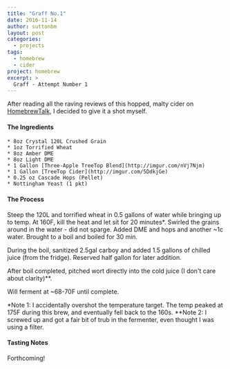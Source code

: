 ```yaml
---
title: "Graff No.1"
date: 2016-11-14
author: suttonbm
layout: post
categories:
  - projects
tags:
  - homebrew
  - cider
project: homebrew
excerpt: >
  Graff - Attempt Number 1
---
```


After reading all the raving reviews of this hopped, malty cider on [HomebrewTalk](http://www.homebrewtalk.com/showthread.php?t=117117), I decided to give it a shot myself.

#### The Ingredients
	* 8oz Crystal 120L Crushed Grain
	* 1oz Torrified Wheat
	* 8oz Amber DME
	* 8oz Light DME
	* 1 Gallon [Three-Apple TreeTop Blend](http://imgur.com/nVj7Njm)
	* 1 Gallon [TreeTop Cider](http://imgur.com/5DdkjGe)
	* 0.25 oz Cascade Hops (Pellet)
	* Nottingham Yeast (1 pkt)

#### The Process
Steep the 120L and torrified wheat in 0.5 gallons of water while bringing up to temp.  At 160F, kill the heat and let sit for 20 minutes*.  Swirled the grains around in the water - did not sparge.  Added DME and hops and another ~1c water.  Brought to a boil and boiled for 30 min.

During the boil, sanitized 2.5gal carboy and added 1.5 gallons of chilled juice (from the fridge).  Reserved half gallon for later addition.

After boil completed, pitched wort directly into the cold juice (I don't care about clarity)**.

Will ferment at ~68-70F until complete.

*Note 1: I accidentally overshot the temperature target.  The temp peaked at 175F during this brew, and eventually fell back to the 160s.
**Note 2: I screwed up and got a fair bit of trub in the fermenter, even thought I was using a filter.

#### Tasting Notes
Forthcoming!